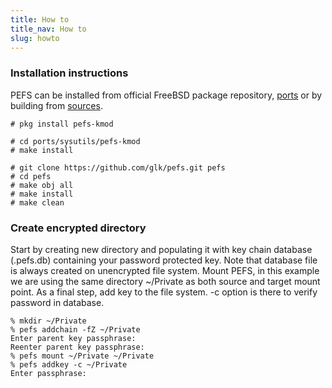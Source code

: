 ```yaml
---
title: How to
title_nav: How to
slug: howto
---
```


### Installation instructions

PEFS can be installed from official FreeBSD package repository, [ports](http://www.freshports.org/sysutils/pefs-kmod/) or
by building from [sources](https://github.com/glk/pefs).

~~~~~~~~
# pkg install pefs-kmod
~~~~~~~~

~~~~~~~~
# cd ports/sysutils/pefs-kmod
# make install
~~~~~~~~

~~~~~~~~
# git clone https://github.com/glk/pefs.git pefs
# cd pefs
# make obj all
# make install
# make clean
~~~~~~~~

### Create encrypted directory

Start by creating new directory and populating it with key chain database
(.pefs.db) containing your password protected key.
Note that database file is always created on unencrypted file system.
Mount PEFS, in this example we are using the same directory ~/Private as both
source and target mount point.
As a final step, add key to the file system. -c option is there to verify
password in database.

~~~~~~~~
% mkdir ~/Private
% pefs addchain -fZ ~/Private
Enter parent key passphrase:
Reenter parent key passphrase:
% pefs mount ~/Private ~/Private
% pefs addkey -c ~/Private
Enter passphrase:
~~~~~~~~


